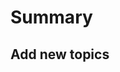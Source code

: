 # Summary

<!--content adds this topic when you create a new documentation project.
You can use it as a sandbox to play with content features, and remove it from the TOC when you don't need it anymore.-->

## Add new topics 
